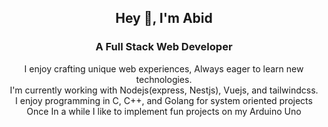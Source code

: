 <div align="center">
  <h2>Hey 👋, I'm Abid</h1>
  <h3>A Full Stack Web Developer</h3>
  
  <p>
    <span>I enjoy crafting unique web experiences, Always eager to learn new technologies.</span>
    <br>
    <span>I'm currently working with Nodejs(express, Nestjs), Vuejs, and tailwindcss.</span>
    <br>
    <span>I enjoy programming in C, C++, and Golang for system oriented projects</span>
    <br>
    <span>Once In a while I like to implement fun projects on my Arduino Uno</span>
  </p>
</div>
